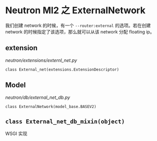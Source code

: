 # Neutron Ml2 之 ExternalNetwork

我们创建 network 的时候，有一个 `--router:external` 的选项。若在创建 network 的时候指定了该选项，那么就可以从该 network 分配 floating ip。

## extension

*neutron/extensions/externl_net.py*

`class External_net(extensions.ExtensionDescriptor)`

## Model

*neutron/db/external_net_db.py*

`class ExternalNetwork(model_base.BASEV2)`

## `class External_net_db_mixin(object)`

WSGI 实现











